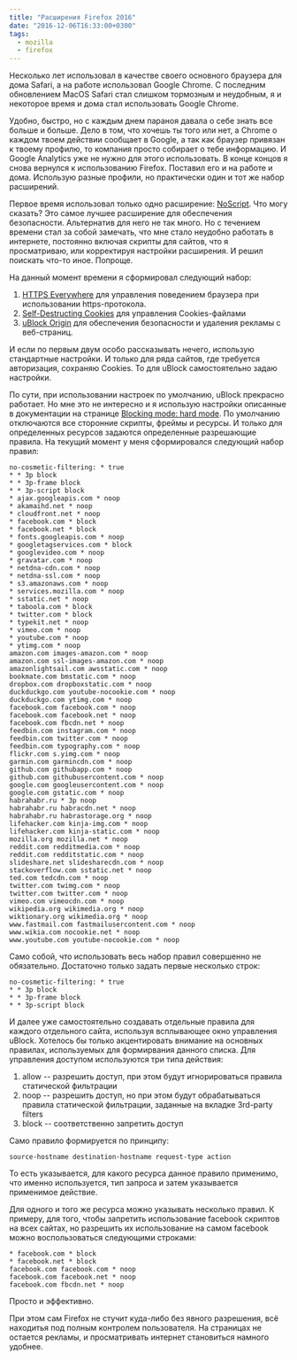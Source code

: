 ```yaml
---
title: "Расширения Firefox 2016"
date: "2016-12-06T16:33:00+0300"
tags:
  - mozilla
  - firefox
---
```

Несколько лет использовал в качестве своего основного браузера для дома Safari, а на работе использовал Google Chrome. С последним обновлением MacOS Safari стал слишком тормозным и неудобным, я и некоторое время и дома стал использовать Google Chrome.

Удобно, быстро, но с каждым днем параноя давала о себе знать все больше и больше. Дело в том, что хочешь ты того или нет, а Chrome о каждом твоем действии сообщает в Google, а так как браузер привязан к твоему профилю, то компания просто собирает о тебе информацию. И Google Analytics уже не нужно для этого использовать. В конце концов я снова вернулся к использованию Firefox. Поставил его и на работе и дома. Использую разные профили, но практически один и тот же набор расширений.

Первое время использовал только одно расширение: [NoScript](https://addons.mozilla.org/ru/firefox/addon/NoScript/ "NoScript"). Что могу сказать? Это самое лучшее расширение для обеспечения безопасности. Альтернатив для него не так много. Но с течением времени стал за собой замечать, что мне стало неудобно работать в интернете, постоянно включая скрипты для сайтов, что я просматриваю, или корректируя настройки расширения. И решил поискать что-то иное. Попроще.

На данный момент времени я сформировал следующий набор:

1. [HTTPS Everywhere](https://www.eff.org/https-everywhere "HTTPS Everywhere") для управления поведением браузера при использовании https-протокола.
1. [Self-Destructing Cookies](https://addons.mozilla.org/en-US/firefox/addon/self-destructing-cookies/?src=api "Self-Destructing Cookies") для управления Cookies-файлами
1. [uBlock Origin](https://github.com/gorhill/uBlock "uBlock Origin") для обеспечения безопасности и удаления рекламы с веб-страниц.

И если по первым двум особо рассказывать нечего, использую стандартные настройки. И только для ряда сайтов, где требуется авторизация, сохраняю Cookies. То для uBlock самостоятельно задаю настройки.

По сути, при использовании настроек по умолчанию, uBlock прекрасно работает. Но мне это не интересно и я использую настройки описанные в документации на странице [Blocking mode: hard mode](https://github.com/gorhill/uBlock/wiki/Blocking-mode:-hard-mode "Blocking mode: hard mode"). По умолчанию отключаются все сторонние скрипты, фреймы и ресурсы. И только для определенных ресурсов задаются определенные разрешающие правила. На текущий момент у меня сформировался следующий набор правил:

```text
no-cosmetic-filtering: * true
* * 3p block
* * 3p-frame block
* * 3p-script block
* ajax.googleapis.com * noop
* akamaihd.net * noop
* cloudfront.net * noop
* facebook.com * block
* facebook.net * block
* fonts.googleapis.com * noop
* googletagservices.com * block
* googlevideo.com * noop
* gravatar.com * noop
* netdna-cdn.com * noop
* netdna-ssl.com * noop
* s3.amazonaws.com * noop
* services.mozilla.com * noop
* sstatic.net * noop
* taboola.com * block
* twitter.com * block
* typekit.net * noop
* vimeo.com * noop
* youtube.com * noop
* ytimg.com * noop
amazon.com images-amazon.com * noop
amazon.com ssl-images-amazon.com * noop
amazonlightsail.com awsstatic.com * noop
bookmate.com bmstatic.com * noop
dropbox.com dropboxstatic.com * noop
duckduckgo.com youtube-nocookie.com * noop
duckduckgo.com ytimg.com * noop
facebook.com facebook.com * noop
facebook.com facebook.net * noop
facebook.com fbcdn.net * noop
feedbin.com instagram.com * noop
feedbin.com twitter.com * noop
feedbin.com typography.com * noop
flickr.com s.yimg.com * noop
garmin.com garmincdn.com * noop
github.com githubapp.com * noop
github.com githubusercontent.com * noop
google.com googleusercontent.com * noop
google.com gstatic.com * noop
habrahabr.ru * 3p noop
habrahabr.ru habracdn.net * noop
habrahabr.ru habrastorage.org * noop
lifehacker.com kinja-img.com * noop
lifehacker.com kinja-static.com * noop
mozilla.org mozilla.net * noop
reddit.com redditmedia.com * noop
reddit.com redditstatic.com * noop
slideshare.net slidesharecdn.com * noop
stackoverflow.com sstatic.net * noop
ted.com tedcdn.com * noop
twitter.com twimg.com * noop
twitter.com twitter.com * noop
vimeo.com vimeocdn.com * noop
wikipedia.org wikimedia.org * noop
wiktionary.org wikimedia.org * noop
www.fastmail.com fastmailusercontent.com * noop
www.wikia.com nocookie.net * noop
www.youtube.com youtube-nocookie.com * noop
```

Само собой, что использовать весь набор правил совершенно не обязательно. Достаточно только задать первые несколько строк:

```text
no-cosmetic-filtering: * true
* * 3p block
* * 3p-frame block
* * 3p-script block
```

И далее уже самостоятельно создавать отдельные правила для каждого отдельного сайта, используя всплывающее окно управления uBlock. Хотелось бы только акцентировать внимание на основных правилах, используемых для формирвания данного списка. Для управления доступом используются три типа действия:

1. allow -- разрешить доступ, при этом будут игнорироваться правила статической фильтрации
1. noop -- разрешить доступ, но при этом будут обрабатываться правила статической фильтрации, заданные на вкладке 3rd-party filters
1. block -- соответственно запретить доступ

Само правило формируется по принципу:

```text
source-hostname destination-hostname request-type action
```

То есть указывается, для какого ресурса данное правило применимо, что именно используется, тип запроса и затем указывается применимое действие.

Для одного и того же ресурса можно указывать несколько правил. К примеру, для того, чтобы запретить использование facebook скриптов на всех сайтах, но разрешить их использование на самом facebook можно воспользоваться следующими строками:

```text
* facebook.com * block
* facebook.net * block
facebook.com facebook.com * noop
facebook.com facebook.net * noop
facebook.com fbcdn.net * noop
```

Просто и эффективно.

При этом сам Firefox не стучит куда-либо без явного разрешения, всё находитья под полным контролем пользователя. На страницах не остается рекламы, и просматривать интернет становиться намного удобнее.
